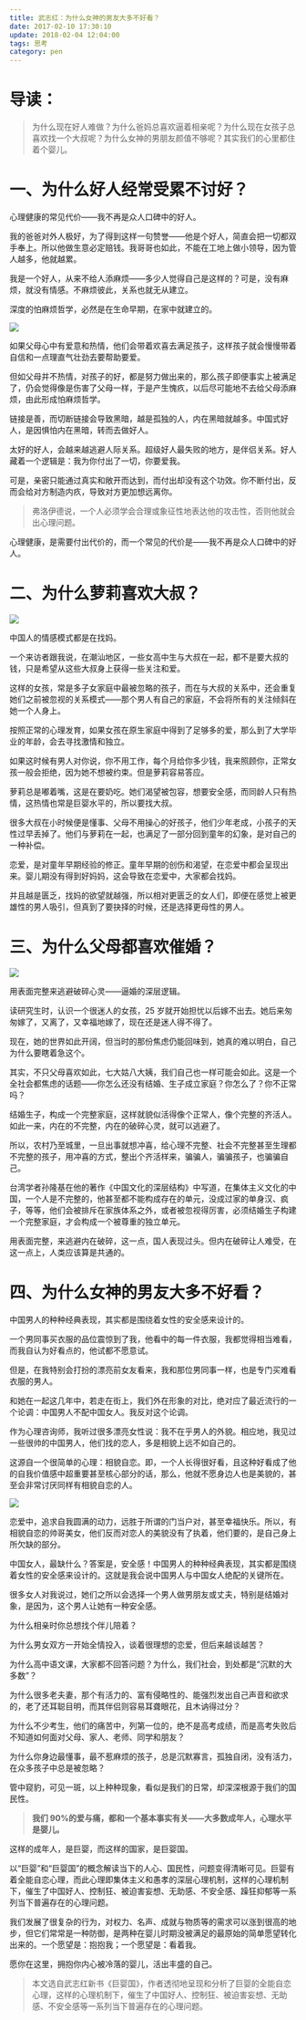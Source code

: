 ```yaml
---
title: 武志红：为什么女神的男友大多不好看？
date: 2017-02-10 17:30:10
update: 2018-02-04 12:04:00
tags: 思考
category: pen
---
```

# **导读：**

> 为什么现在好人难做？为什么爸妈总喜欢逼着相亲呢？为什么现在女孩子总喜欢找一个大叔呢？为什么女神的男朋友颜值不够呢？其实我们的心里都住着个婴儿。

# **一、为什么好人经常受累不讨好？**

心理健康的常见代价——我不再是众人口碑中的好人。

我的爸爸对外人极好，为了得到这样一句赞誉——他是个好人，简直会把一切都双手奉上。所以他做生意必定赔钱。我哥哥也如此，不能在工地上做小领导，因为管人越多，他就越累。

我是一个好人，从来不给人添麻烦——多少人觉得自己是这样的？可是，没有麻烦，就没有情感。不麻烦彼此，关系也就无从建立。

深度的怕麻烦哲学，必然是在生命早期，在家中就建立的。
<!-- more -->

![](https://img.totoro.ink/images/2017/06/24/YK3o.jpg)

如果父母心中有爱意和热情，他们会带着欢喜去满足孩子，这样孩子就会慢慢带着自信和一点理直气壮劲去要帮助要爱。

但如父母并不热情，对孩子的好，都是努力做出来的，那么孩子即便事实上被满足了，仍会觉得像是伤害了父母一样，于是产生愧疚，以后尽可能地不去给父母添麻烦，由此形成怕麻烦哲学。

链接是善，而切断链接会导致黑暗，越是孤独的人，内在黑暗就越多。中国式好人，是因惧怕内在黑暗，转而去做好人。

太好的好人，会越来越逃避人际关系。超级好人最失败的地方，是伴侣关系。好人藏着一个逻辑是：我为你付出了一切，你要爱我。

可是，亲密只能通过真实和敞开而达到，而付出却没有这个功效。你不断付出，反而会给对方制造内疚，导致对方更加想远离你。

> 弗洛伊德说，一个人必须学会合理或象征性地表达他的攻击性，否则他就会出心理问题。

心理健康，是需要付出代价的，而一个常见的代价是——我不再是众人口碑中的好人。

# **二、为什么萝莉喜欢大叔？**

![](https://img.totoro.ink/images/2017/06/24/YJei.jpg)

中国人的情感模式都是在找妈。

一个来访者跟我说，在潮汕地区，一些女高中生与大叔在一起，都不是要大叔的钱，只是希望从这些大叔身上获得一些关注和爱。

这样的女孩，常是多子女家庭中最被忽略的孩子，而在与大叔的关系中，还会重复她们之前被忽视的关系模式——那个男人有自己的家庭，不会将所有的关注倾斜在她一个人身上。

按照正常的心理发育，如果女孩在原生家庭中得到了足够多的爱，那么到了大学毕业的年龄，会去寻找激情和独立。

如果这时候有男人对你说，你不用工作，每个月给你多少钱，我来照顾你，正常女孩一般会拒绝，因为她不想被约束。但是萝莉容易答应。

萝莉总是嘟着嘴，这是在要奶吃。她们渴望被包容，想要安全感，而同龄人只有热情，这热情也常是巨婴水平的，所以要找大叔。

很多大叔在小时候便是懂事、父母不用操心的好孩子，他们少年老成，小孩子的天性过早丢掉了。他们与萝莉在一起，也满足了一部分回到童年的幻象，是对自己的一种补偿。

恋爱，是对童年早期经验的修正。童年早期的创伤和渴望，在恋爱中都会呈现出来。婴儿期没有得到好妈妈，这会导致在恋爱中，大家都会找妈。

并且越是匮乏，找妈的欲望就越强，所以相对更匮乏的女人们，即便在感觉上被更雄性的男人吸引，但真到了要抉择的时候，还是选择更母性的男人。

# **三、为什么父母都喜欢催婚？**

![](https://img.totoro.ink/images/2017/06/24/YInp.jpg)

用表面完整来逃避破碎心灵——逼婚的深层逻辑。

读研究生时，认识一个很迷人的女孩，25 岁就开始担忧以后嫁不出去。她后来匆匆嫁了，又离了，又幸福地嫁了，现在还是迷人得不得了。

现在，她的世界如此开阔，但当时的那份焦虑仍能回味到，她真的难以明白，自己为什么要瞎着急这个。

其实，不只父母喜欢如此，七大姑八大姨，我们自己也一样可能会如此。这是一个全社会都焦虑的话题——你怎么还没有结婚、生子成立家庭？你怎么了？你不正常吗？

结婚生子，构成一个完整家庭，这样就貌似活得像个正常人，像个完整的齐活人。如此一来，内在的不完整，内在的破碎心灵，就可以逃避了。

所以，农村乃至城里，一旦出事就想冲喜，给心理不完整、社会不完整甚至生理都不完整的孩子，用冲喜的方式，整出个齐活样来，骗骗人，骗骗孩子，也骗骗自己。

台湾学者孙隆基在他的著作《中国文化的深层结构》中写道，在集体主义文化的中国，一个人是不完整的，他甚至都不能构成存在的单元，没成过家的单身汉、疯子，等等，他们会被排斥在家族体系之外，或者被忽视得厉害，必须结婚生子构建一个完整家庭，才会构成一个被尊重的独立单元。

用表面完整，来逃避内在破碎，这一点，国人表现过头。但内在破碎让人难受，在这一点上，人类应该算是共通的。

# 

 

# **四、为什么女神的男友大多不好看？**

中国男人的种种经典表现，其实都是围绕着女性的安全感来设计的。

一个男同事买衣服的品位震惊到了我，他看中的每一件衣服，我都觉得相当难看，而我自认为好看点的，他试都不愿意试。

但是，在我特别会打扮的漂亮前女友看来，我和那位男同事一样，也是专门买难看衣服的男人。

和她在一起这几年中，若走在街上，我们外在形象的对比，绝对应了最近流行的一个论调：中国男人不配中国女人。我反对这个论调。

作为心理咨询师，我听过很多漂亮女性说：我不在乎男人的外貌。相应地，我见过一些很帅的中国男人，他们找的恋人，多是相貌上远不如自己的。

这源自一个很简单的心理：相貌自恋。即，一个人长得很好看，且这种好看成了他的自我价值感中超重要甚至核心部分的话，那么，他就不愿身边人也是美貌的，甚至会非常讨厌同样有相貌自恋的人。

![](https://img.totoro.ink/images/2017/06/24/YZpX.jpg)

恋爱中，追求自我圆满的动力，远胜于所谓的门当户对，甚至幸福快乐。所以，有相貌自恋的帅哥美女，他们反而对恋人的美貌没有了执着，他们要的，是自己身上所欠缺的部分。

中国女人，最缺什么？答案是，安全感！中国男人的种种经典表现，其实都是围绕着女性的安全感来设计的。这就是我会说中国男人与中国女人绝配的关键所在。

很多女人对我说过，她们之所以会选择一个男人做男朋友或丈夫，特别是结婚对象，是因为，这个男人让她有一种安全感。

为什么相亲时你总想找个伴儿陪着？

为什么男女双方一开始全情投入，谈着很理想的恋爱，但后来越谈越苦？

为什么高中语文课，大家都不回答问题？为什么，我们社会，到处都是“沉默的大多数”？

为什么很多老夫妻，那个有活力的、富有侵略性的、能强烈发出自己声音和欲求的，老了还耳聪目明，而其伴侣则容易耳聋眼花，且木讷得过分？

为什么不少考生，他们的痛苦中，列第一位的，绝不是高考成绩，而是高考失败后不知道如何面对父母、家人、老师、同学和朋友？

为什么你身边最懂事，最不惹麻烦的孩子，总是沉默寡言，孤独自闭，没有活力，在众多孩子中总是被忽略？

管中窥豹，可见一斑，以上种种现象，看似是我们的日常，却深深根源于我们的国民性。

> **我们 90%的爱与痛，都和一个基本事实有关——大多数成年人，心理水平是婴儿。**

这样的成年人，是巨婴，而这样的国家，是巨婴国。

以“巨婴”和“巨婴国”的概念解读当下的人心、国民性，问题变得清晰可见。巨婴有着全能自恋心理，而此心理即集体主义和愚孝的深层心理机制，这样的心理机制下，催生了中国好人、控制狂、被迫害妄想、无助感、不安全感、躁狂抑郁等一系列当下普遍存在的心理问题。

我们发展了很复杂的行为，对权力、名声、成就与物质等的需求可以涨到很高的地步，但它们常常是一种防御，是两种在婴儿时期没被满足的最原始的简单愿望转化出来的。一个愿望是：抱抱我；一个愿望是：看着我。

愿你在这里，拥抱你内心被冷落的婴儿，活出丰盛的自己。

> 本文选自武志红新书《巨婴国》，作者透彻地呈现和分析了巨婴的全能自恋心理，这样的心理机制下，催生了中国好人、控制狂、被迫害妄想、无助感、不安全感等一系列当下普遍存在的心理问题。